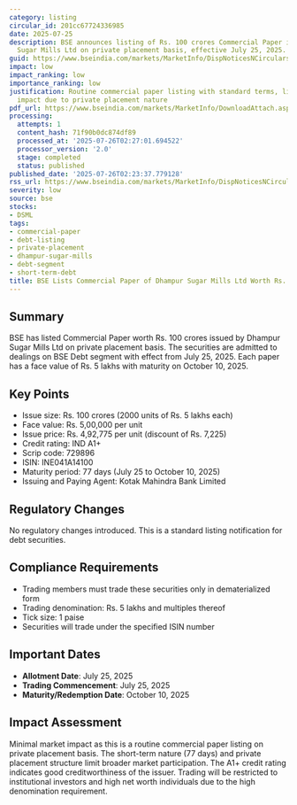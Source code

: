 ```yaml
---
category: listing
circular_id: 201cc67724336985
date: 2025-07-25
description: BSE announces listing of Rs. 100 crores Commercial Paper issued by Dhampur
  Sugar Mills Ltd on private placement basis, effective July 25, 2025.
guid: https://www.bseindia.com/markets/MarketInfo/DispNoticesNCirculars.aspx?Noticeid={F2E576E8-E9B4-4FEF-8388-7D98C2F9D202}&noticeno=20250725-42&dt=07/25/2025&icount=42&totcount=69&flag=0
impact: low
impact_ranking: low
importance_ranking: low
justification: Routine commercial paper listing with standard terms, limited market
  impact due to private placement nature
pdf_url: https://www.bseindia.com/markets/MarketInfo/DownloadAttach.aspx?id=20250725-42&attachedId=
processing:
  attempts: 1
  content_hash: 71f90b0dc874df89
  processed_at: '2025-07-26T02:27:01.694522'
  processor_version: '2.0'
  stage: completed
  status: published
published_date: '2025-07-26T02:23:37.779128'
rss_url: https://www.bseindia.com/markets/MarketInfo/DispNoticesNCirculars.aspx?Noticeid={F2E576E8-E9B4-4FEF-8388-7D98C2F9D202}&noticeno=20250725-42&dt=07/25/2025&icount=42&totcount=69&flag=0
severity: low
source: bse
stocks:
- DSML
tags:
- commercial-paper
- debt-listing
- private-placement
- dhampur-sugar-mills
- debt-segment
- short-term-debt
title: BSE Lists Commercial Paper of Dhampur Sugar Mills Ltd Worth Rs. 100 Crores
---
```


## Summary

BSE has listed Commercial Paper worth Rs. 100 crores issued by Dhampur Sugar Mills Ltd on private placement basis. The securities are admitted to dealings on BSE Debt segment with effect from July 25, 2025. Each paper has a face value of Rs. 5 lakhs with maturity on October 10, 2025.

## Key Points

- Issue size: Rs. 100 crores (2000 units of Rs. 5 lakhs each)
- Face value: Rs. 5,00,000 per unit
- Issue price: Rs. 4,92,775 per unit (discount of Rs. 7,225)
- Credit rating: IND A1+ 
- Scrip code: 729896
- ISIN: INE041A14100
- Maturity period: 77 days (July 25 to October 10, 2025)
- Issuing and Paying Agent: Kotak Mahindra Bank Limited

## Regulatory Changes

No regulatory changes introduced. This is a standard listing notification for debt securities.

## Compliance Requirements

- Trading members must trade these securities only in dematerialized form
- Trading denomination: Rs. 5 lakhs and multiples thereof
- Tick size: 1 paise
- Securities will trade under the specified ISIN number

## Important Dates

- **Allotment Date**: July 25, 2025
- **Trading Commencement**: July 25, 2025
- **Maturity/Redemption Date**: October 10, 2025

## Impact Assessment

Minimal market impact as this is a routine commercial paper listing on private placement basis. The short-term nature (77 days) and private placement structure limit broader market participation. The A1+ credit rating indicates good creditworthiness of the issuer. Trading will be restricted to institutional investors and high net worth individuals due to the high denomination requirement.